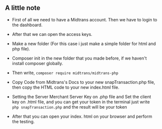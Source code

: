## A little note
- First of all we need to have a Midtrans account. Then we have to login to the dashboard.

- After that we can open the access keys.

- Make a new folder (For this case i just make a simple folder for html and php file).

- Composer init in the new folder that you made before, if we haven't install composer globally.

- Then write, `composer require midtrans/midtrans-php`

- Copy Code from Midtrans's Docs to your new snapTransaction.php file, then copy the HTML code to your new index.html file. 

- Setting the Server Merchant Server Key on .php file and Set the client key on .html file, and you can get your token in the terminal just write `php snapTransaction.php` and the result will be your token

- After that you can open your index. html on your browser and perform the testing.
